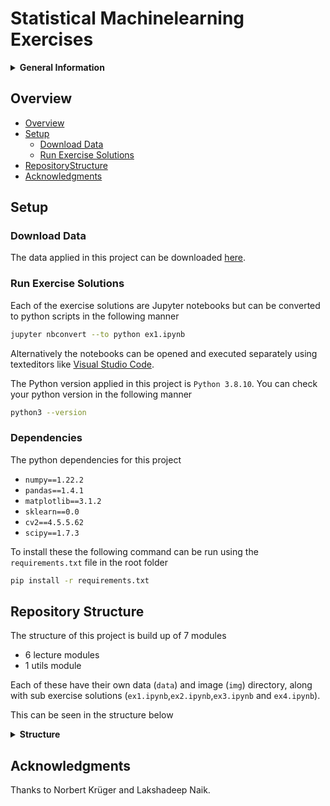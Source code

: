 # Statistical Machinelearning Exercises

<details>
<summary><strong>General Information</strong></summary></br>

| Titles                                                      | Values                                                                         |
|-------------------------------------------------------------|--------------------------------------------------------------------------------|
| Course ID                                                   | T550031101                                                                     |
| Course ECTS                                                 | 5                                                                              |
| Group number                                                | 10                                                                             |
| Group members                                               | Joakim Stein, Thomas Agervig & Victor Staven                                   |
| Teacher                                                     | Norbert Krüger                                                                 |
| Instructor                                                  | Lakshadeep Naik                                                                |

</details>

## Overview

* [Overview](#overview)
* [Setup](#setup)
	+ [Download Data](#download-data)
	+ [Run Exercise Solutions](#run-exercise-solutions)
* [RepositoryStructure](#repository-structure)
* [Acknowledgments](#acknowledgments)

## Setup

### Download Data

The data applied in this project can be downloaded [here](https://drive.google.com/file/d/1Jk-uDbLiSbpBexvtzlzgX8-PFhHvpSzo/view?usp=sharing).

### Run Exercise Solutions

Each of the exercise solutions are Jupyter notebooks but can be converted to python scripts in the following manner
```bash
jupyter nbconvert --to python ex1.ipynb
```
Alternatively the notebooks can be opened and executed separately using texteditors like [Visual Studio Code](https://code.visualstudio.com/).

The Python version applied in this project is `Python 3.8.10`. You can check your python version in the following manner
```bash
python3 --version
```

### Dependencies

The python dependencies for this project 

- `numpy==1.22.2`
- `pandas==1.4.1`
- `matplotlib==3.1.2`
- `sklearn==0.0` 
- `cv2==4.5.5.62`
- `scipy==1.7.3`  

To install these the following command can be run using the `requirements.txt` file in the root folder
```bash
pip install -r requirements.txt
```

## Repository Structure

The structure of this project is build up of 7 modules
- 6 lecture modules 
- 1 utils module

Each of these have their own data (`data`) and image (`img`) directory, along with sub exercise solutions (`ex1.ipynb`,`ex2.ipynb`,`ex3.ipynb` and `ex4.ipynb`).

This can be seen in the structure below

<details>
<summary><strong>Structure</strong></summary></br>

```
.
├── bayes_classification
│   ├── data
│   ├── img
│   ├── constants.py
│   ├── ex1.ipynb
│   ├── ex2.ipynb
│   ├── ex3.ipynb
│   └── ex4.ipynb
├── clustering
│   ├── data
│   ├── ...
│   └── ex4.ipynb
├── decision_and_random_trees
│   ├── data
│   ├── ...
│   └── ex4.ipynb
├── knn
│   ├── data
│   ├── ...
│   └── ex4.ipynb
├── pca
│   ├── data
│   ├── ...
│   └── ex4.ipynb
├── svm_and_nn
│   ├── data
│   ├── ...
│   └── ex4.ipynb
├── utils
|   └── image_utils.py
└── README.md
```
</details>

## Acknowledgments

Thanks to Norbert Krüger and Lakshadeep Naik.

[semver]: http://semver.org/
[releases]: about:blank
[changelog]: CHANGELOG.md
[wiki]: about:blank

[ros]: http://wiki.ros.org/noetic
[gazebo]: http://gazebosim.org
[rosdep]: https://wiki.ros.org/rosdep
[vcstool]: https://github.com/dirk-thomas/vcstool
[catkin_tools]: https://catkin-tools.readthedocs.io
[export_fig]: https://se.mathworks.com/matlabcentral/fileexchange/23629-export_fig
[Ghostscript]: https://ghostscript.com/index.html

